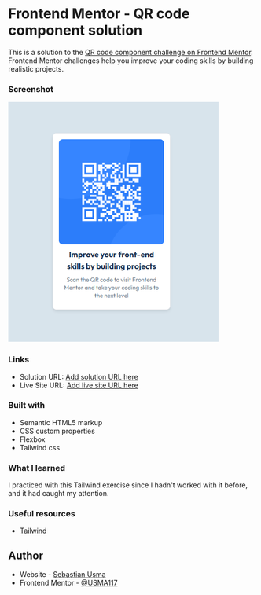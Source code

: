 # Frontend Mentor - QR code component solution

This is a solution to the [QR code component challenge on Frontend Mentor](https://www.frontendmentor.io/challenges/qr-code-component-iux_sIO_H). Frontend Mentor challenges help you improve your coding skills by building realistic projects. 
### Screenshot

![](./evidence/desarrollo.png)


### Links

- Solution URL: [Add solution URL here]([https://your-solution-url.com](https://github.com/USMA117/code_qr/))
- Live Site URL: [Add live site URL here]([https://your-live-site-url.com](https://usma117.github.io/code_qr/))

### Built with

- Semantic HTML5 markup
- CSS custom properties
- Flexbox
- Tailwind css


### What I learned

I practiced with this Tailwind exercise since I hadn't worked with it before, and it had caught my attention.


### Useful resources

- [Tailwind](https://tailwindcss.com/docs/installation)

## Author

- Website - [Sebastian Usma](https://usma117.github.io/portafolio/)
- Frontend Mentor - [@USMA117](https://www.frontendmentor.io/profile/USMA117)

